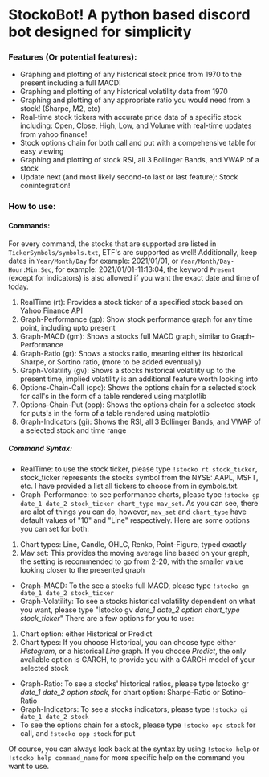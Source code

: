 # StockoBot! A python based discord bot designed for simplicity
### Features (Or potential features):
- Graphing and plotting of any historical stock price from 1970 to the present including a full MACD!
- Graphing and plotting of any historical volatility data from 1970
- Graphing and plotting of any appropriate ratio you would need from a stock! (Sharpe, M2, etc)
- Real-time stock tickers with accurate price data of a specific stock including: Open, Close, High, Low, and Volume with real-time updates from yahoo finance!
- Stock options chain for both call and put with a compehensive table for easy viewing
- Graphing and plotting of stock RSI, all 3 Bollinger Bands, and VWAP of a stock
- Update next (and most likely second-to last or last feature): Stock conintegration!

### How to use:

#### Commands:
For every command, the stocks that are supported are listed in ```TickerSymbols/symbols.txt```, ETF's are supported as well! Additionally, keep dates in ```Year/Month/Day``` for example: 2021/01/01, or ```Year/Month/Day-Hour:Min:Sec```, for example: 2021/01/01-11:13:04, the keyword ```Present``` (except for indicators) is also allowed if you want the exact date and time of today.
1. RealTime (rt): Provides a stock ticker of a specified stock based on Yahoo Finance API
2. Graph-Performance (gp): Show stock performance graph for any time point, including upto present
3. Graph-MACD (gm): Shows a stocks full MACD graph, similar to Graph-Performance
4. Graph-Ratio (gr): Shows a stocks ratio, meaning either its historical Sharpe, or Sortino ratio, (more to be added eventually)
5. Graph-Volatility (gv): Shows a stocks historical volatility up to the present time, implied volatility is an additional feature worth looking into
6. Options-Chain-Call (opc): Shows the options chain for a selected stock for call's in the form of a table rendered using matplotlib
7. Options-Chain-Put (opp): Shows the options chain for a selected stock for puts's in the form of a table rendered using matplotlib
8. Graph-Indicators (gi): Shows the RSI, all 3 Bollinger Bands, and VWAP of a selected stock and time range

##### Command Syntax:
- RealTime: to use the stock ticker, please type ```!stocko rt stock_ticker```, stock_ticker represents the stocks symbol from the NYSE: AAPL, MSFT, etc. I have provided a list all tickers to choose from in symbols.txt.
- Graph-Performance: to see performance charts, please type ```!stocko gp date_1 date_2 stock_ticker chart_type mav_set```.
As you can see, there are alot of things you can do, however, ```mav_set``` and ```chart_type``` have default values of "10" and "Line" respectively. Here are some options you can set for both:
1. Chart types: Line, Candle, OHLC, Renko, Point-Figure, typed exactly
2. Mav set: This provides the moving average line based on your graph, the setting is recommended to go from 2-20, with the smaller value looking closer to the presented graph
- Graph-MACD: To the see a stocks full MACD, please type ```!stocko gm date_1 date_2 stock_ticker```
- Graph-Volatility: To see a stocks historical volatility dependent on what you want, please type "!stocko gv *date_1* *date_2* *option* *chart_type* *stock_ticker*"
There are a few options for you to use:
1. Chart option: either Historical or Predict
2. Chart types: If you choose Historical, you can choose type either *Histogram*, or a historical *Line* graph. If you choose *Predict*, the only avaliable option is GARCH, to provide you with a GARCH model of your selected stock
- Graph-Ratio: To see a stocks' historical ratios, please type !stocko gr *date_1* *date_2* *option* *stock*, for chart option: Sharpe-Ratio or Sotino-Ratio
- Graph-Indicators: To see a stocks indicators, please type ```!stocko gi date_1 date_2 stock```
- To see the options chain for a stock, please type ```!stocko opc stock``` for call, and ```!stocko opp stock``` for put

Of course, you can always look back at the syntax by using ```!stocko help``` or ```!stocko help command_name``` for more specific help on the command you want to use. 